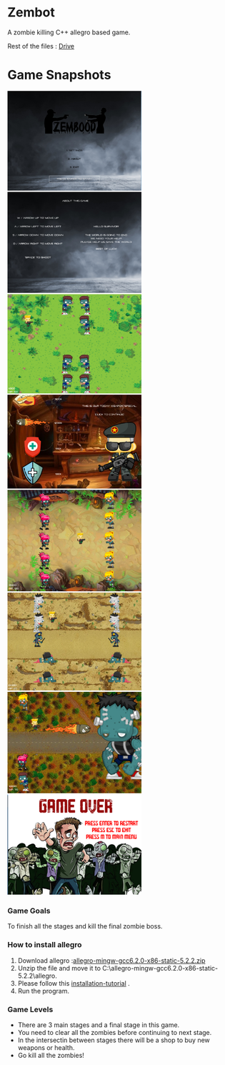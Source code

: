 # Zembot
A zombie killing C++ allegro based game.

Rest of the files :
[Drive](https://drive.google.com/drive/folders/1m_8mbBoKkHk54KjFrrB35JO3HbDl0_FE?usp=sharing)

# Game Snapshots

<img src="images/title.PNG" width ="300"> 
<img src="images/settings.png" width ="300"> 
<img src="images/stage_1.png" width ="300"> 
<img src="images/shop.png" width ="300"> 
<img src="images/stage_2.png" width ="300">
<img src="images/stage_3.png" width ="300">
<img src="images/stage_boss.png" width ="300">
<img src="images/game_over.png" width ="300">

### Game Goals
To finish all the stages and kill the final zombie boss.

### How to install allegro
  1. Download allegro :[allegro-mingw-gcc6.2.0-x86-static-5.2.2.zip](https://github-releases.githubusercontent.com/1005627/2613a648-2d17-11e7-8d51-0a2fe078bba7?X-Amz-Algorithm=AWS4-HMAC-SHA256&X-Amz-Credential=AKIAIWNJYAX4CSVEH53A%2F20210321%2Fus-east-1%2Fs3%2Faws4_request&X-Amz-Date=20210321T071633Z&X-Amz-Expires=300&X-Amz-Signature=62e479483588b3951b996f177a013cacbb300764399897c8b84753320c72fb2d&X-Amz-SignedHeaders=host&actor_id=79357023&key_id=0&repo_id=1005627&response-content-disposition=attachment%3B%20filename%3Dallegro-mingw-gcc6.2.0-x86-static-5.2.2.zip&response-content-type=application%2Foctet-stream)
  2. Unzip the file and move it to C:\allegro-mingw-gcc6.2.0-x86-static-5.2.2\allegro. 
  3. Please follow this [installation-tutorial](https://www.youtube.com/watch?v=8A6DHSo3KT8&ab_channel=ArcChang) .
  4. Run the program.
### Game Levels
- There are 3 main stages and a final stage in this game.
- You need to clear all the zombies before continuing to next stage.
- In the intersectin between stages there will be a shop to buy new weapons or health.
- Go kill all the zombies!
